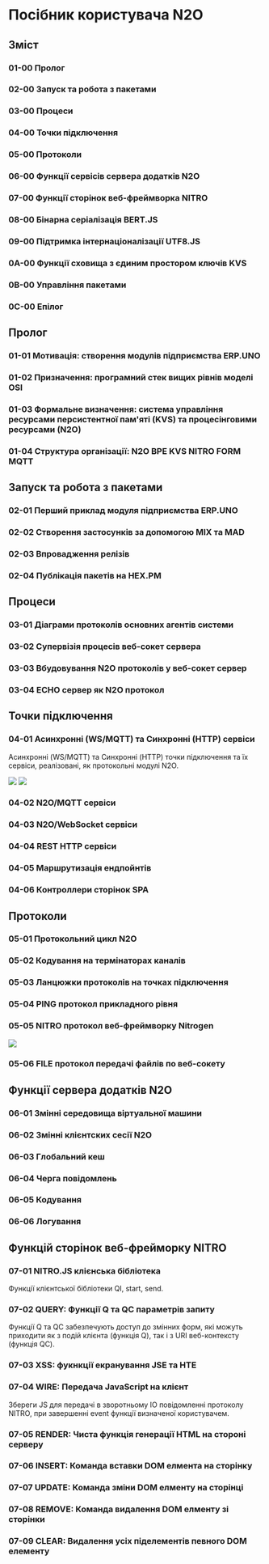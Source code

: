 # Посібник користувача N2O

## Зміст

### 01-00 Пролог
### 02-00 Запуск та робота з пакетами
### 03-00 Процеси
### 04-00 Точки підключення
### 05-00 Протоколи
### 06-00 Функції сервісів сервера додатків N2O
### 07-00 Функції сторінок веб-фреймворка NITRO
### 08-00 Бінарна серіалізація BERT.JS
### 09-00 Підтримка інтернаціоналізації UTF8.JS
### 0A-00 Функції сховища з єдиним простором ключів KVS
### 0B-00 Управління пакетами
### 0C-00 Епілог

## Пролог

### 01-01 Мотивація: створення модулів підприємства ERP.UNO
### 01-02 Призначення: програмний стек вищих рівнів моделі OSI
### 01-03 Формальне визначення: система управління ресурсами персистентної пам'яті (KVS) та процесінговими ресурсами (N2O)
### 01-04 Структура організації: N2O BPE KVS NITRO FORM MQTT

## Запуск та робота з пакетами

### 02-01 Перший приклад модуля підприємства ERP.UNO
### 02-02 Створення застосунків за допомогою MIX та MAD
### 02-03 Впровадження релізів
### 02-04 Публікація пакетів на HEX.PM

## Процеси

### 03-01 Діаграми протоколів основних агентів системи
### 03-02 Супервізія процесів веб-сокет сервера
### 03-03 Вбудовування N2O протоколів у веб-сокет сервер
### 03-04 ECHO сервер як N2O протокол

## Точки підключення

### 04-01 Асинхронні (WS/MQTT) та Синхронні (HTTP) сервіси

Асинхронні (WS/MQTT) та Синхронні (HTTP) точки підключення
та їх сервіси, реалізовані, як протокольні модулі N2O.

<img src="images/mqtt.n2o.png"/>
<img src="images/ws.n2o.png"/>

### 04-02 N2O/MQTT сервіси
### 04-03 N2O/WebSocket сервіси
### 04-04 REST HTTP сервіси
### 04-05 Маршрутизація ендпойнтів
### 04-06 Контроллери сторінок SPA

## Протоколи

### 05-01 Протокольний цикл N2O
### 05-02 Кодування на термінаторах каналів
### 05-03 Ланцюжки протоколів на точках підключення
### 05-04 PING протокол прикладного рівня
### 05-05 NITRO протокол веб-фреймворку Nitrogen

<img src="images/nitro.png"/>

### 05-06 FILE протокол передачі файлів по веб-сокету

## Функції сервера додатків N2O

### 06-01 Змінні середовища віртуальної машини
### 06-02 Змінні клієнтских сесії N2O
### 06-03 Глобальний кеш
### 06-04 Черга повідомлень
### 06-05 Кодування
### 06-06 Логування

## Функцій сторінок веб-фрейморку NITRO

### 07-01 NITRO.JS клієнська бібліотека

Функції клієнтської бібліотеки QI, start, send.

### 07-02 QUERY: Функції Q та QC параметрів запиту

Функції Q та QС забезпечують доступ до змінних форм, які
можуть приходити як з подій клієнта (функція Q), так і з URI веб-контексту (функція QC).

### 07-03 XSS: фукнкції екранування JSE та HTE
### 07-04 WIRE: Передача JavaScript на клієнт

Збереги JS для передачі в зворотньому IO повідомленні протоколу NITRO,
при завершенні event функції визначеної користувачем.

### 07-05 RENDER: Чиста функція генерації HTML на стороні серверу
### 07-06 INSERT: Команда вставки DOM елмента на сторінку
### 07-07 UPDATE: Команда зміни DOM елменту на сторінці
### 07-08 REMOVE: Команда видалення DOM елменту зі сторінки
### 07-09 CLEAR: Видалення усіх піделементів певного DOM елементу

